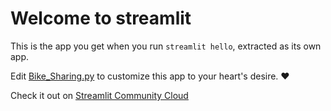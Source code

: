 # Welcome to streamlit

This is the app you get when you run `streamlit hello`, extracted as its own app.

Edit [Bike_Sharing.py](./Bike_Sharing.py) to customize this app to your heart's desire. ❤️

Check it out on [Streamlit Community Cloud](https://st-Bike_Sharing-app.streamlit.app/)
